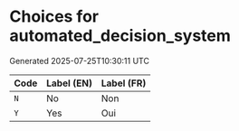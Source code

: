 # Choices for automated_decision_system

Generated 2025-07-25T10:30:11 UTC

| Code | Label (EN) | Label (FR) |
|------|------------|------------|
| `N` | No | Non |
| `Y` | Yes | Oui |

